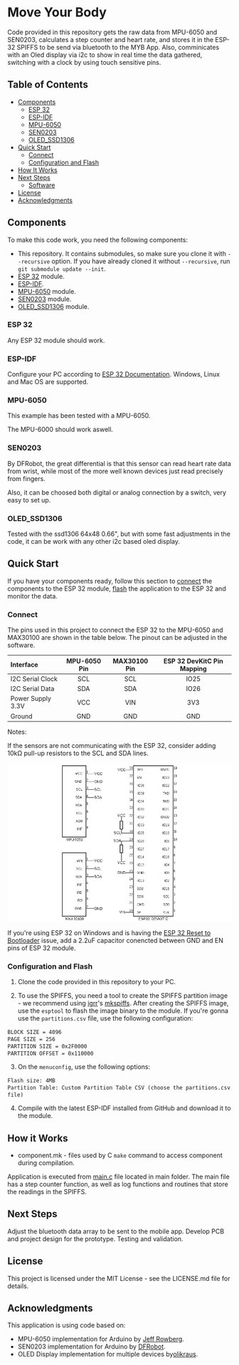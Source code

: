 # Move Your Body

Code provided in this repository gets the raw data from MPU-6050 and SEN0203, calculates a step counter and heart rate, and stores it in the ESP-32 SPIFFS to be send via bluetooth to the MYB App. Also, comminicates with an Oled display via i2c to show in real time the data gathered, switching with a clock by using touch sensitive pins.

## Table of Contents

- [Components](#components)
  - [ESP 32](#esp-32)
  - [ESP-IDF](#esp-idf)
  - [MPU-6050](#mpu-6050)
  - [SEN0203](#sen0203)
  - [OLED_SSD1306](#OledDisplay)
- [Quick Start](#quick-start)
  - [Connect](#connect)
  - [Configuration and Flash](#configuration-and-flash)
- [How It Works](#how-it-works)
- [Next Steps](#next-steps)
  - [Software](#software)
- [License](#license)
- [Acknowledgments](#acknowledgments)

## Components

To make this code work, you need the following components:

* This repository. It contains submodules, so make sure you clone it with `--recursive` option. If you have already cloned it without `--recursive`, run `git submodule update --init`.
* [ESP 32](https://espressif.com/en/products/hardware/esp32/overview) module.
* [ESP-IDF](https://github.com/espressif/esp-idf).
* [MPU-6050](https://www.invensense.com/products/motion-tracking/6-axis/mpu-6050/) module.
* [SEN0203](https://wiki.dfrobot.com/Heart_Rate_Sensor_SKU__SEN0203) module.
* [OLED_SSD1306](https://cdn-shop.adafruit.com/datasheets/SSD1306.pdf) module.

### ESP 32

Any ESP 32 module should work.

### ESP-IDF

Configure your PC according to [ESP 32 Documentation](https://docs.espressif.com/projects/esp-idf/en/latest/?badge=latest?badge=latest). Windows, Linux and Mac OS are supported.

### MPU-6050

This example has been tested with a MPU-6050. 

The MPU-6000 should work aswell.

### SEN0203

By DFRobot, the great differential is that this sensor can read heart rate data from wrist, while most of the more well known devices just read precisely from fingers.

Also, it can be choosed both digital or analog connection by a switch, very easy to set up.

### OLED_SSD1306

Tested with the ssd1306 64x48 0.66", but with some fast adjustments in the code, it can be work with any other i2c based oled display.

## Quick Start

If you have your components ready, follow this section to [connect](#connect) the components to the ESP 32 module, [flash](#configuration-and-flash) the application to the ESP 32 and monitor the data.

### Connect

The pins used in this project to connect the ESP 32 to the MPU-6050 and MAX30100 are shown in the table below. The pinout can be adjusted in the software.

| Interface | MPU-6050 Pin | MAX30100 Pin | ESP 32 DevKitC Pin Mapping |
| :--- | :---: | :---: | :---: |
| I2C Serial Clock | SCL | SCL | IO25 |
| I2C Serial Data | SDA | SDA | IO26 |
| Power Supply 3.3V | VCC | VIN | 3V3 |
| Ground | GND | GND | GND |

Notes:

If the sensors are not communicating with the ESP 32, consider adding 10kΩ pull-up resistors to the SCL and SDA lines.

![alt text](images/wiring.png "Wiring for ESP 32 DevKitC.")

If you're using ESP 32 on Windows and is having the [ESP 32 Reset to Bootloader](https://github.com/espressif/esptool/issues/136) issue, add a 2.2uF capacitor conencted between GND and EN pins of ESP 32 module.

### Configuration and Flash

1. Clone the code provided in this repository to your PC.

2. To use the SPIFFS, you need a tool to create the SPIFFS partition image - we recommend using [igrr](https://github.com/igrr)'s [mkspiffs](https://github.com/igrr/mkspiffs).
After creating the SPIFFS image, use the `esptool` to flash the image binary to the module.
If you're gonna use the `partitions.csv` file, use the following configuration:
```
BLOCK SIZE = 4096
PAGE SIZE = 256
PARTITION SIZE = 0x2F0000
PARTITION OFFSET = 0x110000
```

3. On the `menuconfig`, use the following options:
```
Flash size: 4MB
Partition Table: Custom Partition Table CSV (choose the partitions.csv file)
```

4. Compile with the latest ESP-IDF installed from GitHub and download it to the module.

## How it Works

* component.mk - files used by C `make` command to access component during compilation.

Application is executed from [main.c](main/main.c) file located in main folder.
The main file has a step counter function, as well as log functions and routines that store the readings in the SPIFFS.

## Next Steps

Adjust the bluetooth data array to be sent to the mobile app.
Develop PCB and project design for the prototype.
Testing and validation.

## License

This project is licensed under the MIT License - see the LICENSE.md file for details.

## Acknowledgments

This application is using code based on:

* MPU-6050 implementation for Arduino by [Jeff Rowberg](https://www.i2cdevlib.com).
* SEN0203 implementation for Arduino by [DFRobot](https://github.com/DFRobot/DFRobot_Heartrate).
* OLED Display implementation for multiple devices by[olikraus](https://github.com/olikraus/u8g2).
